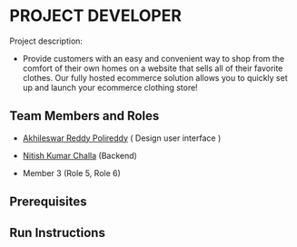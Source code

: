 # PROJECT DEVELOPER

Project description:
- Provide customers with an easy and convenient way to shop from the comfort of their own homes on a website that sells all of their favorite clothes. Our fully hosted ecommerce solution allows you to quickly set up and launch your ecommerce clothing store!
## Team Members and Roles

* [Akhileswar Reddy Polireddy](https://github.com/AKHIL1399/-CIS641-HW2-POLIREDDY) ( Design user interface )

* [Nitish Kumar Challa](https://github.com/nitishchalla/CIS641-HW2-CHALLA/) (Backend)
* Member 3 (Role 5, Role 6)

## Prerequisites

## Run Instructions
